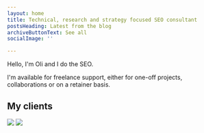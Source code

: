 ```yaml
---
layout: home
title: Technical, research and strategy focused SEO consultant
postsHeading: Latest from the blog
archiveButtonText: See all
socialImage: ''

---
```

Hello, I'm Oli and I do the SEO.

I'm available for freelance support, either for one-off projects, collaborations or on a retainer basis.

## My clients

![](/images/cb_logo_with_url-1white_xs.png)		![](/images/skates-co-uk_xs.png)